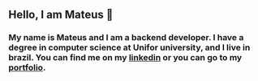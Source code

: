 ## Hello, I am Mateus 👋

### My name is Mateus and I am a backend developer. I have a degree in computer science at Unifor university, and I live in brazil. You can find me on my [linkedin](www.linkedin.com/in/mateus-bessa-a89b07247) or you can go to my [portfolio](https://mateusb12.github.io/mateus_portfolio/).

<!--
**mateusb12/mateusb12** is a ✨ _special_ ✨ repository because its `README.md` (this file) appears on your GitHub profile.

Here are some ideas to get you started:

- 🔭 I’m currently working on ...
- 🌱 I’m currently learning ...
- 👯 I’m looking to collaborate on ...
- 🤔 I’m looking for help with ...
- 💬 Ask me about ...
- 📫 How to reach me: ...
- 😄 Pronouns: ...
- ⚡ Fun fact: ...
-->
